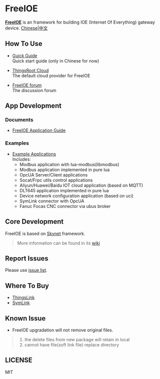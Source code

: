 FreeIOE
===================

**[FreeIOE](http://freeioe.org)** is an framework for building IOE (Internet Of Everything) gateway device. [Chinese|中文](/README_CN.md)


## How To Use

* [Guick Guide](https://help.cloud.thingsroot.com)  
Quick start guide (only in Chinese for now)

* [ThingsRoot Cloud](http://cloud.thingsroot.com)  
The default cloud provider for FreeIOE

* [FreeIOE forum](http://freeioe.org)  
The discussion forum


## App Development

### Documents

* [FreeIOE Application Guide](https://freeioe.gitbook.io/doc/)


### Examples

* [Example Applications](https://github.com/freeioe/freeioe_example_apps)  
Includes:
  * Modbus application with lua-modbus(libmodbus)
  * Modbus application implemented in pure lua
  * OpcUA Server/Client applications
  * Socat/Frpc utils control applications
  * Aliyun/Huawei/Baidu IOT cloud application (based on MQTT)
  * DLT645 application implemented in pure lua
  * Device network configuration application (based on uci)
  * SymLink connector with OpcUA
  * Fanuc Focas CNC connector via ubus broker


## Core Development

FreeIOE is based on [Skynet](https://github.com/cloudwu/skynet) framework.
> More information can be found in its [wiki](https://github.com/cloudwu/skynet/wiki)


## Report Issues

Please use [issue list](https://github.com/freeioe/freeioe/issues).


## Where To Buy 

* [ThingsLink](https://www.thingsroot.com/product/)
* [SymLink](http://www.symid.com/)


## Known Issue

* FreeIOE upgradation will not remove original files.
> 1. the delete files from new package will retain in local
> 2. cannot have file(soft link file) replace directory

## LICENSE

MIT

